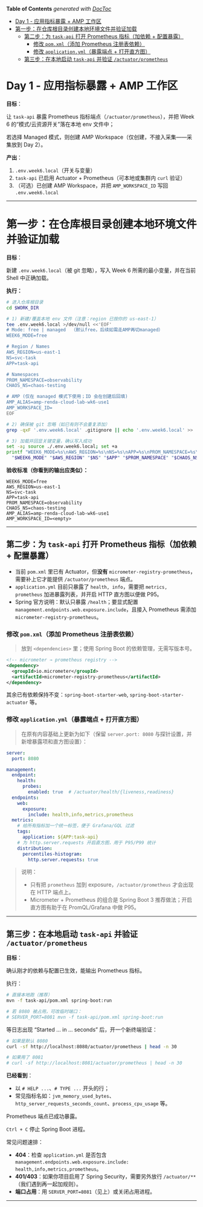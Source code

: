 <!-- START doctoc generated TOC please keep comment here to allow auto update -->
<!-- DON'T EDIT THIS SECTION, INSTEAD RE-RUN doctoc TO UPDATE -->
**Table of Contents**  *generated with [DocToc](https://github.com/thlorenz/doctoc)*

- [Day 1 - 应用指标暴露 + AMP 工作区](#day-1---%E5%BA%94%E7%94%A8%E6%8C%87%E6%A0%87%E6%9A%B4%E9%9C%B2--amp-%E5%B7%A5%E4%BD%9C%E5%8C%BA)
- [第一步：在仓库根目录创建本地环境文件并验证加载](#%E7%AC%AC%E4%B8%80%E6%AD%A5%E5%9C%A8%E4%BB%93%E5%BA%93%E6%A0%B9%E7%9B%AE%E5%BD%95%E5%88%9B%E5%BB%BA%E6%9C%AC%E5%9C%B0%E7%8E%AF%E5%A2%83%E6%96%87%E4%BB%B6%E5%B9%B6%E9%AA%8C%E8%AF%81%E5%8A%A0%E8%BD%BD)
  - [第二步：为 `task-api` 打开 Prometheus 指标（加依赖 + 配置暴露）](#%E7%AC%AC%E4%BA%8C%E6%AD%A5%E4%B8%BA-task-api-%E6%89%93%E5%BC%80-prometheus-%E6%8C%87%E6%A0%87%E5%8A%A0%E4%BE%9D%E8%B5%96--%E9%85%8D%E7%BD%AE%E6%9A%B4%E9%9C%B2)
    - [修改 `pom.xml`（添加 Prometheus 注册表依赖）](#%E4%BF%AE%E6%94%B9-pomxml%E6%B7%BB%E5%8A%A0-prometheus-%E6%B3%A8%E5%86%8C%E8%A1%A8%E4%BE%9D%E8%B5%96)
    - [修改 `application.yml`（暴露端点 + 打开直方图）](#%E4%BF%AE%E6%94%B9-applicationyml%E6%9A%B4%E9%9C%B2%E7%AB%AF%E7%82%B9--%E6%89%93%E5%BC%80%E7%9B%B4%E6%96%B9%E5%9B%BE)
  - [第三步：在本地启动 `task-api` 并验证 `/actuator/prometheus`](#%E7%AC%AC%E4%B8%89%E6%AD%A5%E5%9C%A8%E6%9C%AC%E5%9C%B0%E5%90%AF%E5%8A%A8-task-api-%E5%B9%B6%E9%AA%8C%E8%AF%81-actuatorprometheus)

<!-- END doctoc generated TOC please keep comment here to allow auto update -->

# Day 1 - 应用指标暴露 + AMP 工作区

**目标**：

让 `task-api` 暴露 Prometheus 指标端点（`/actuator/prometheus`），并把 Week 6 的“模式/云资源开关”落在本地 env 文件中；

若选择 Managed 模式，则创建 AMP Workspace（仅创建，不接入采集——采集放到 Day 2）。

**产出**：

1. `.env.week6.local`（开关与变量）
2. `task-api` 已启用 Actuator + Prometheus（可本地或集群内 `curl` 验证）
3. （可选）已创建 AMP Workspace，并把 `AMP_WORKSPACE_ID` 写回 `.env.week6.local`

---

# 第一步：在仓库根目录创建本地环境文件并验证加载

**目标**：

新建 `.env.week6.local`（被 git 忽略），写入 Week 6 所需的最小变量，并在当前 Shell 中正确加载。

**执行：**

```bash
# 进入仓库根目录
cd $WORK_DIR

# 1) 新建/覆盖本地 env 文件（注意：region 已按你的 us-east-1）
tee .env.week6.local >/dev/null <<'EOF'
# Mode: free | managed  （默认free，后续如需走AMP再切managed）
WEEK6_MODE=free

# Region / Names
AWS_REGION=us-east-1
NS=svc-task
APP=task-api

# Namespaces
PROM_NAMESPACE=observability
CHAOS_NS=chaos-testing

# AMP (仅在 managed 模式下使用；ID 会在创建后回填)
AMP_ALIAS=amp-renda-cloud-lab-wk6-use1
AMP_WORKSPACE_ID=
EOF

# 2) 确保被 git 忽略（如已有则不会重复添加）
grep -qxF '.env.week6.local' .gitignore || echo '.env.week6.local' >> .gitignore

# 3) 加载并回显关键变量，确认写入成功
set -a; source ./.env.week6.local; set +a
printf "WEEK6_MODE=%s\nAWS_REGION=%s\nNS=%s\nAPP=%s\nPROM_NAMESPACE=%s\nCHAOS_NS=%s\nAMP_ALIAS=%s\nAMP_WORKSPACE_ID=%s\n" \
  "$WEEK6_MODE" "$AWS_REGION" "$NS" "$APP" "$PROM_NAMESPACE" "$CHAOS_NS" "$AMP_ALIAS" "${AMP_WORKSPACE_ID:-<empty>}"
```

**验收标准（你看到的输出应类似）：**

```
WEEK6_MODE=free
AWS_REGION=us-east-1
NS=svc-task
APP=task-api
PROM_NAMESPACE=observability
CHAOS_NS=chaos-testing
AMP_ALIAS=amp-renda-cloud-lab-wk6-use1
AMP_WORKSPACE_ID=<empty>
```

---

## 第二步：为 `task-api` 打开 Prometheus 指标（加依赖 + 配置暴露）

* 当前 `pom.xml` 里已有 Actuator，但**没有** `micrometer-registry-prometheus`，需要补上它才能提供 `/actuator/prometheus` 端点。
* `application.yml` 目前只暴露了 `health, info`，需要把 `metrics, prometheus` 加进暴露列表，并开启 HTTP 直方图以便做 P95。
* Spring 官方说明：默认只暴露 `/health`；要显式配置 `management.endpoints.web.exposure.include`，且接入 Prometheus 需添加 `micrometer-registry-prometheus`。

### 修改 `pom.xml`（添加 Prometheus 注册表依赖）

> 放到 `<dependencies>` 里；使用 Spring Boot 的依赖管理，无需写版本号。

```xml
<!-- micrometer → prometheus registry -->
<dependency>
  <groupId>io.micrometer</groupId>
  <artifactId>micrometer-registry-prometheus</artifactId>
</dependency>
```

其余已有依赖保持不变：`spring-boot-starter-web`, `spring-boot-starter-actuator` 等。

### 修改 `application.yml`（暴露端点 + 打开直方图）

> 在原有内容基础上更新为如下（保留 `server.port: 8080` 与探针设置，并新增暴露项和直方图设置）：

```yaml
server:
  port: 8080

management:
  endpoint:
    health:
      probes:
        enabled: true  # /actuator/health/{liveness,readiness}
  endpoints:
    web:
      exposure:
        include: health,info,metrics,prometheus
  metrics:
    # 给所有指标加一个统一标签，便于 Grafana/GQL 过滤
    tags:
      application: ${APP:task-api}
    # 为 http.server.requests 开启直方图，用于 P95/P99 统计
    distribution:
      percentiles-histogram:
        http.server.requests: true
```

> 说明：
>
> - 只有把 `prometheus` 加到 exposure，`/actuator/prometheus` 才会出现在 HTTP 端点上。
> - Micrometer + Prometheus 的组合是 Spring Boot 3 推荐做法；开启直方图有助于在 PromQL/Grafana 中做 P95。

---

## 第三步：在本地启动 `task-api` 并验证 `/actuator/prometheus`

**目标**：

确认刚才的依赖与配置已生效，能输出 Prometheus 指标。

执行：

```bash
# 直接本地跑（推荐）
mvn -f task-api/pom.xml spring-boot:run

# 若 8080 被占用，可改临时端口：
# SERVER_PORT=8081 mvn -f task-api/pom.xml spring-boot:run
```

等日志出现 “Started … in … seconds” 后，开一个新终端验证：

```bash
# 如果是默认 8080
curl -sf http://localhost:8080/actuator/prometheus | head -n 30

# 如果用了 8081
# curl -sf http://localhost:8081/actuator/prometheus | head -n 30
```

**已经看到**：

* 以 `# HELP ...`、`# TYPE ...` 开头的行；
* 常见指标名如：`jvm_memory_used_bytes`、`http_server_requests_seconds_count`、`process_cpu_usage` 等。

Prometheus 端点已成功暴露。

`Ctrl + C` 停止 Spring Boot 进程。

常见问题速排：

* **404**：检查 `application.yml` 是否包含 `management.endpoints.web.exposure.include: health,info,metrics,prometheus`。
* **401/403**：如果你项目启用了 Spring Security，需要另外放行 `/actuator/**`（我们遇到再一起加规则）。
* **端口占用**：用 `SERVER_PORT=8081`（见上）或关闭占用进程。

---
